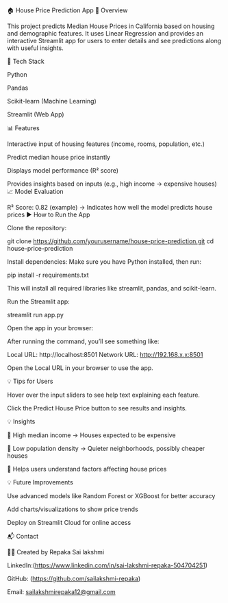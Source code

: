 🏠 House Price Prediction App
📌 Overview

This project predicts Median House Prices in California based on housing and demographic features.
It uses Linear Regression and provides an interactive Streamlit app for users to enter details and see predictions along with useful insights.

🚀 Tech Stack

Python

Pandas

Scikit-learn (Machine Learning)

Streamlit (Web App)

📊 Features

Interactive input of housing features (income, rooms, population, etc.)

Predict median house price instantly

Displays model performance (R² score)

Provides insights based on inputs (e.g., high income → expensive houses)
📈 Model Evaluation

R² Score: 0.82 (example) → Indicates how well the model predicts house prices
▶️ How to Run the App

Clone the repository:

git clone https://github.com/yourusername/house-price-prediction.git
cd house-price-prediction


Install dependencies:
Make sure you have Python installed, then run:

pip install -r requirements.txt


This will install all required libraries like streamlit, pandas, and scikit-learn.

Run the Streamlit app:

streamlit run app.py


Open the app in your browser:

After running the command, you’ll see something like:

Local URL: http://localhost:8501
Network URL: http://192.168.x.x:8501


Open the Local URL in your browser to use the app.

💡 Tips for Users

Hover over the input sliders to see help text explaining each feature.

Click the Predict House Price button to see results and insights.

💡 Insights

🏦 High median income → Houses expected to be expensive

🌿 Low population density → Quieter neighborhoods, possibly cheaper houses

📌 Helps users understand factors affecting house prices

💡 Future Improvements

Use advanced models like Random Forest or XGBoost for better accuracy

Add charts/visualizations to show price trends

Deploy on Streamlit Cloud for online access

📬 Contact

👩‍💻 Created by Repaka Sai lakshmi

LinkedIn:(https://www.linkedin.com/in/sai-lakshmi-repaka-504704251)

GitHub: (https://github.com/sailakshmi-repaka)

Email: sailakshmirepaka12@gmail.com
